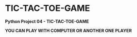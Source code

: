 # TIC-TAC-TOE-GAME

**Python Project 04 - TIC-TAC-TOE-GAME**

**YOU CAN PLAY WITH COMPUTER OR ANOTHER ONE PLAYER**
